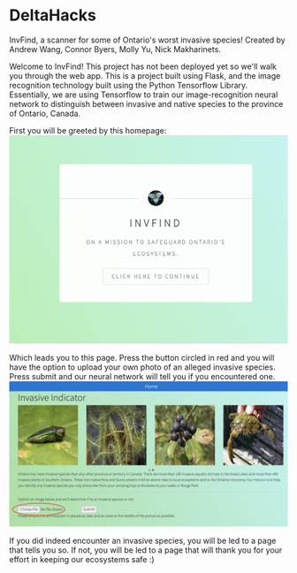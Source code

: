 # DeltaHacks
InvFind, a scanner for some of Ontario's worst invasive species!
Created by Andrew Wang, Connor Byers, Molly Yu, Nick Makharinets.

Welcome to InvFind! This project has not been deployed yet so we'll walk you through the web app. This is a project built
using Flask, and the image recognition technology built using the Python Tensorflow Library. Essentially, we are using
Tensorflow to train our image-recognition neural network to distinguish between invasive and native species to the province of
Ontario, Canada. 

First you will be greeted by this homepage:
![Board](./InvFindFrontPage.png)

Which leads you to this page. Press the button circled in red and you will have the option to upload your own photo of an 
alleged invasive species. Press submit and our neural network will tell you if you encountered one.
![Board](./submitPage.png)

If you did indeed encounter an invasive species, you will be led to a page that tells you so. If not, you will be led to a page
that will thank you for your effort in keeping our ecosystems safe :)
